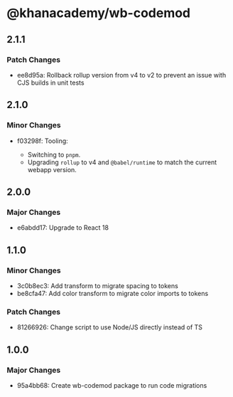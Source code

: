 # @khanacademy/wb-codemod

## 2.1.1

### Patch Changes

- ee8d95a: Rollback rollup version from v4 to v2 to prevent an issue with CJS builds in unit tests

## 2.1.0

### Minor Changes

- f03298f: Tooling:

    - Switching to `pnpm`.
    - Upgrading `rollup` to v4 and `@babel/runtime` to match the current webapp version.

## 2.0.0

### Major Changes

- e6abdd17: Upgrade to React 18

## 1.1.0

### Minor Changes

- 3c0b8ec3: Add transform to migrate spacing to tokens
- be8cfa47: Add color transform to migrate color imports to tokens

### Patch Changes

- 81266926: Change script to use Node/JS directly instead of TS

## 1.0.0

### Major Changes

- 95a4bb68: Create wb-codemod package to run code migrations
